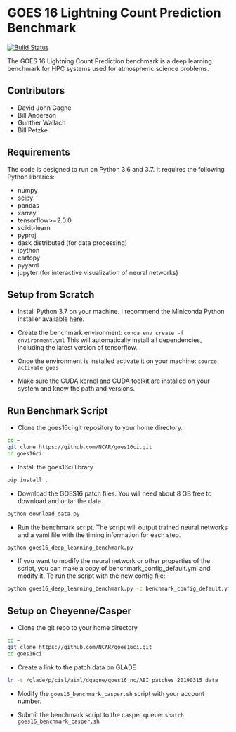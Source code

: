# GOES 16 Lightning Count Prediction Benchmark

[![Build Status](https://travis-ci.com/NCAR/goes16ci.svg?branch=master)](https://travis-ci.com/NCAR/goes16ci)

The GOES 16 Lightning Count Prediction benchmark is a deep learning benchmark for HPC systems 
used for atmospheric science problems. 

## Contributors
* David John Gagne
* Bill Anderson
* Gunther Wallach
* Bill Petzke

## Requirements
The code is designed to run on Python 3.6 and 3.7. It requires the following
Python libraries:
* numpy
* scipy
* pandas
* xarray
* tensorflow>=2.0.0
* scikit-learn
* pyproj
* dask distributed (for data processing)
* ipython 
* cartopy
* pyyaml
* jupyter (for interactive visualization of neural networks)

## Setup from Scratch

* Install Python 3.7 on your machine. I recommend the Miniconda Python installer available
[here](https://docs.conda.io/en/latest/miniconda.html).

* Create the benchmark environment: `conda env create -f environment.yml`
This will automatically install all dependencies, including the latest version of tensorflow. 

* Once the environment is installed activate it on your machine:
`source activate goes`

* Make sure the CUDA kernel and CUDA toolkit are installed on your system and know the path
and versions. 

## Run Benchmark Script

* Clone the goes16ci git repository to your home directory.
```bash
cd ~
git clone https://github.com/NCAR/goes16ci.git
cd goes16ci
```

* Install the goes16ci library
```bash
pip install .
```

* Download the GOES16 patch files. You will need about 8 GB free to download 
and untar the data.
```bash
python download_data.py
```
* Run the benchmark script. The script will output trained neural networks and a yaml file
with the timing information for each step.
```bash
python goes16_deep_learning_benchmark.py
```

* If you want to modify the neural network or other properties of the script,
you can make a copy of benchmark_config_default.yml and modify it. To run the script with the
new config file:
```bash
python goes16_deep_learning_benchmark.py -c benchmark_config_default.yml
```

## Setup on Cheyenne/Casper

* Clone the git repo to your home directory
```bash
cd ~
git clone https://github.com/NCAR/goes16ci.git
cd goes16ci
```

* Create a link to the patch data on GLADE
```bash
ln -s /glade/p/cisl/aiml/dgagne/goes16_nc/ABI_patches_20190315 data
```

* Modify the `goes16_benchmark_casper.sh` script with your account number.

* Submit the benchmark script to the casper queue:
`sbatch goes16_benchmark_casper.sh`
